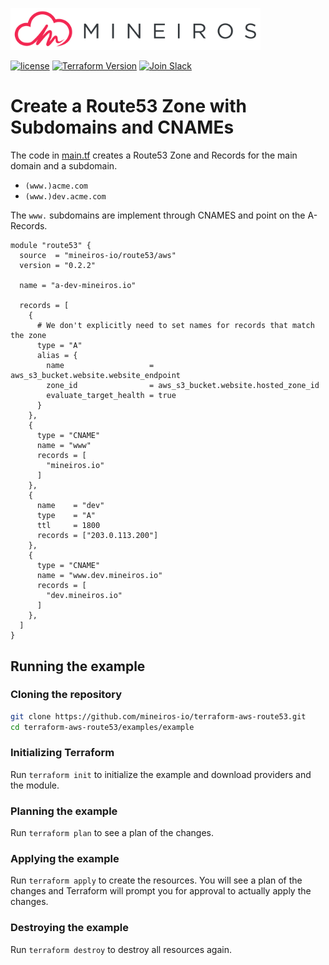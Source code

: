 [<img src="https://raw.githubusercontent.com/mineiros-io/brand/3bffd30e8bdbbde32c143e2650b2faa55f1df3ea/mineiros-primary-logo.svg" width="400"/>][homepage]

[![license][badge-license]][apache20]
[![Terraform Version][badge-terraform]][releases-terraform]
[![Join Slack][badge-slack]][slack]

# Create a Route53 Zone with Subdomains and CNAMEs

The code in [main.tf] creates a Route53 Zone and Records for the main domain and a subdomain.
- `(www.)acme.com`
- `(www.)dev.acme.com`

The `www.` subdomains are implement through CNAMES and point on the A-Records.

```hcl
module "route53" {
  source  = "mineiros-io/route53/aws"
  version = "0.2.2"

  name = "a-dev-mineiros.io"

  records = [
    {
      # We don't explicitly need to set names for records that match the zone
      type = "A"
      alias = {
        name                   = aws_s3_bucket.website.website_endpoint
        zone_id                = aws_s3_bucket.website.hosted_zone_id
        evaluate_target_health = true
      }
    },
    {
      type = "CNAME"
      name = "www"
      records = [
        "mineiros.io"
      ]
    },
    {
      name    = "dev"
      type    = "A"
      ttl     = 1800
      records = ["203.0.113.200"]
    },
    {
      type = "CNAME"
      name = "www.dev.mineiros.io"
      records = [
        "dev.mineiros.io"
      ]
    },
  ]
}
```

## Running the example

### Cloning the repository

```bash
git clone https://github.com/mineiros-io/terraform-aws-route53.git
cd terraform-aws-route53/examples/example
```

### Initializing Terraform

Run `terraform init` to initialize the example and download providers and the module.

### Planning the example

Run `terraform plan` to see a plan of the changes.

### Applying the example

Run `terraform apply` to create the resources.
You will see a plan of the changes and Terraform will prompt you for approval to actually apply the changes.

### Destroying the example

Run `terraform destroy` to destroy all resources again.

<!-- References -->

<!-- markdown-link-check-disable -->
[main.tf]: https://github.com/mineiros-io/terraform-aws-route53/blob/master/examples/basic-routing/main.tf
<!-- markdown-link-check-enable -->

[homepage]: https://mineiros.io/?ref=terraform-aws-route53
[badge-license]: https://img.shields.io/badge/license-Apache%202.0-brightgreen.svg
[badge-terraform]: https://img.shields.io/badge/terraform-0.13%20and%200.12.20+-623CE4.svg?logo=terraform
[badge-slack]: https://img.shields.io/badge/slack-@mineiros--community-f32752.svg?logo=slack
[releases-terraform]: https://github.com/hashicorp/terraform/releases
[apache20]: https://opensource.org/licenses/Apache-2.0
[slack]: https://join.slack.com/t/mineiros-community/shared_invite/zt-ehidestg-aLGoIENLVs6tvwJ11w9WGg

